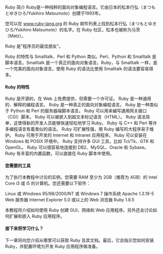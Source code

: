  Ruby 简介
  Ruby是一种纯粹的面向对象编程语言。它由日本的松本行弘（まつもとゆきひろ/Yukihiro Matsumoto）创建于1993年。

 您可以在 www.ruby-lang.org 的 Ruby 邮件列表上找到松本行弘（まつもとゆきひろ/Yukihiro Matsumoto）的名字。在 Ruby 社区，松本也被称为马茨（Matz）。

 Ruby 是"程序员的最佳朋友"。

 Ruby 的特性与 Smalltalk、Perl 和 Python 类似。Perl、Python 和 Smalltalk 是脚本语言。Smalltalk 是一个真正的面向对象语言。Ruby，与 Smalltalk 一样，是一个完美的面向对象语言。使用 Ruby 的语法比使用 Smalltalk 的语法要容易得多。

 

 
#### Ruby 的特性

 
Ruby 是开源的，在 Web 上免费提供，但需要一个许可证。
 Ruby 是一种通用的、解释的编程语言。
 Ruby 是一种真正的面向对象编程语言。
 Ruby 是一种类似于 Python 和 Perl 的服务器端脚本语言。
 Ruby 可以用来编写通用网关接口（CGI）脚本。
 Ruby 可以被嵌入到超文本标记语言（HTML）。
 Ruby 语法简单，这使得新的开发人员能够快速轻松地学习 Ruby。
 Ruby 与 C++ 和 Perl 等许多编程语言有着类似的语法。
 Ruby 可扩展性强，用 Ruby 编写的大程序易于维护。
 Ruby 可用于开发的 Internet 和 Intranet 应用程序。
 Ruby 可以安装在 Windows 和 POSIX 环境中。
 Ruby 支持许多 GUI 工具，比如 Tcl/Tk、GTK 和 OpenGL。
 Ruby 可以很容易地连接到 DB2、MySQL、Oracle 和 Sybase。
 Ruby 有丰富的内置函数，可以直接在 Ruby 脚本中使用。
 

#### 您需要的工具

 为了执行本教程中讨论的实例，您需要 RAM 至少为 2GB（推荐为 4GB）的 Intel Core i3 或 i5 的计算机。您还需要以下软件：

 
Linux 或 Windows 95/98/2000/NT 或 Windows 7 操作系统
 Apache 1.3.19-5 Web 服务器
 Internet Explorer 5.0 或以上的 Web 浏览器
 Ruby 1.8.5
 
本教程将介绍如何使用 Ruby 创建 GUI、网络和 Web 应用程序。另外还会讨论如何扩展和嵌入 Ruby 应用程序。

 
#### 接下来将学习什么？

 下一章将向您介绍从哪里可以获取 Ruby 及其文档。最后，它会指示您如何安装 Ruby，并配置环境为开发 Ruby 应用程序做准备。

 

